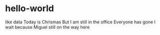 # hello-world
like data
Today is Chrismas
But I am still in the office
Everyone has gone
I wait because Miguel still on the way here

